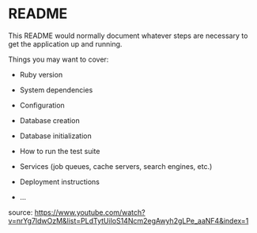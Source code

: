 # README

This README would normally document whatever steps are necessary to get the
application up and running.

Things you may want to cover:

* Ruby version

* System dependencies

* Configuration

* Database creation

* Database initialization

* How to run the test suite

* Services (job queues, cache servers, search engines, etc.)

* Deployment instructions

* ...


source: https://www.youtube.com/watch?v=nrYg7ldwOzM&list=PLdTytUiloS14Ncm2egAwyh2gLPe_aaNF4&index=1